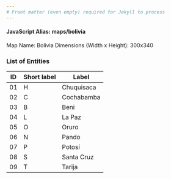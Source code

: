 ```yaml
---
# Front matter (even empty) required for Jekyll to process
---
```


#### JavaScript Alias: maps/bolivia

Map Name: Bolivia
Dimensions (Width x Height): 300x340



### List of Entities

ID | Short label | Label
---|---|---|
01|H|Chuquisaca
02|C|Cochabamba
03|B|Beni
04|L|La Paz
05|O|Oruro
06|N|Pando
07|P|Potosí
08|S|Santa Cruz
09|T|Tarija

